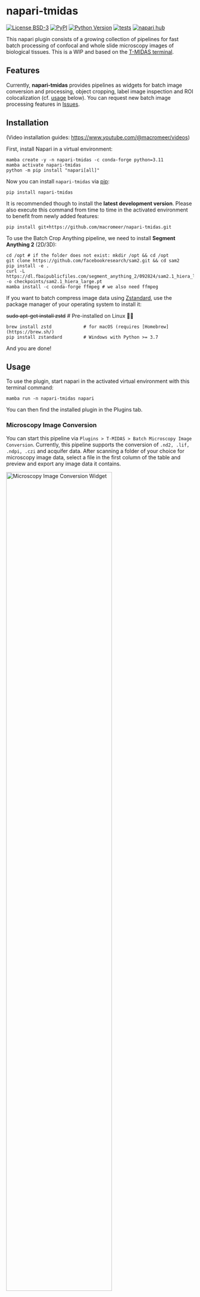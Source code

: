 # napari-tmidas

[![License BSD-3](https://img.shields.io/pypi/l/napari-tmidas.svg?color=green)](https://github.com/macromeer/napari-tmidas/raw/main/LICENSE)
[![PyPI](https://img.shields.io/pypi/v/napari-tmidas.svg?color=green)](https://pypi.org/project/napari-tmidas)
[![Python Version](https://img.shields.io/pypi/pyversions/napari-tmidas.svg?color=green)](https://python.org)
[![tests](https://github.com/macromeer/napari-tmidas/workflows/tests/badge.svg)](https://github.com/macromeer/napari-tmidas/actions)
[![napari hub](https://img.shields.io/endpoint?url=https://api.napari-hub.org/shields/napari-tmidas)](https://napari-hub.org/plugins/napari-tmidas)
<!-- [![codecov](https://codecov.io/gh/macromeer/napari-tmidas/branch/main/graph/badge.svg)](https://codecov.io/gh/macromeer/napari-tmidas) -->
This napari plugin consists of a growing collection of pipelines for fast batch processing of confocal and whole slide microscopy images of biological tissues. This is a WIP and based on the [T-MIDAS terminal](https://github.com/MercaderLabAnatomy/T-MIDAS).

## Features
Currently, **napari-tmidas** provides pipelines as widgets for batch image conversion and processing, object cropping, label image inspection and ROI colocalization (cf. [usage](#usage) below). You can request new batch image processing features in [Issues](https://github.com/MercaderLabAnatomy/napari-tmidas/issues).

## Installation

(Video installation guides: https://www.youtube.com/@macromeer/videos)

First, install Napari in a virtual environment:

    mamba create -y -n napari-tmidas -c conda-forge python=3.11
    mamba activate napari-tmidas
    python -m pip install "napari[all]"

Now you can install `napari-tmidas` via [pip]:

    pip install napari-tmidas

It is recommended though to install the **latest development version**. Please also execute this command from time to time in the activated environment to benefit from newly added features:

    pip install git+https://github.com/macromeer/napari-tmidas.git

To use the Batch Crop Anything pipeline, we need to install **Segment Anything 2** (2D/3D):

    cd /opt # if the folder does not exist: mkdir /opt && cd /opt
    git clone https://github.com/facebookresearch/sam2.git && cd sam2
    pip install -e .
    curl -L https://dl.fbaipublicfiles.com/segment_anything_2/092824/sam2.1_hiera_large.pt -o checkpoints/sam2.1_hiera_large.pt
    mamba install -c conda-forge ffmpeg # we also need ffmpeg

If you want to batch compress image data using [Zstandard](https://github.com/facebook/zstd), use the package manager of your operating system to install it:

   ~~sudo apt-get install zstd~~    # Pre-installed on Linux :man_shrugging:

    brew install zstd            # for macOS (requires [Homebrew](https://brew.sh/)
    pip install zstandard        # Windows with Python >= 3.7



And you are done! 

## Usage

To use the plugin, start napari in the activated virtual environment with this terminal command:

    mamba run -n napari-tmidas napari

You can then find the installed plugin in the Plugins tab.

### Microscopy Image Conversion

You can start this pipeline via `Plugins > T-MIDAS > Batch Microscopy Image Conversion`. Currently, this pipeline supports the conversion of `.nd2, .lif, .ndpi, .czi` and acquifer data. After scanning a folder of your choice for microscopy image data, select a file in the first column of the table and preview and export any image data it contains.


<img src="https://github.com/user-attachments/assets/e377ca71-2f30-447d-825e-d2feebf7061b" alt="Microscopy Image Conversion Widget" style="width:75%; height:auto;">


### Image Processing

1. After opening `Plugins > T-MIDAS > Batch Image Processing`, enter the path to the folder containing the images to be processed (currently supports TIF, later also ZARR). You can also filter for filename suffix.

![image](https://github.com/user-attachments/assets/41ecb689-9abe-4371-83b5-9c5eb37069f9)

2. As a result, a table appears with the found images. You can click on them to inspect them in the viewer.

![image](https://github.com/user-attachments/assets/8360942a-be8f-49ec-bc25-385ee43bd601)

3. Next, select a processing function, set parameters if applicable and `Start Batch Processing`.

![image](https://github.com/user-attachments/assets/05929660-6672-4f76-89da-4f17749ccfad)

4. You can click on the images in the table to show them in the viewer. For example first click on one of the `Original Files`, and then the corresponding `Processed File` to see an overlay.

<img src="https://github.com/user-attachments/assets/cfe84828-c1cc-4196-9a53-5dfb82d5bfce" alt="Image Processing Widget" style="width:75%; height:auto;">


Note that whenever you click on an `Original File` or `Processed File` in the table, it will replace the one that is currently shown in the viewer. So naturally, you'd first select the original image, and then the processed image to correctly see the image pair that you want to inspect.


#### Processing Function Credits

The image processing capabilities are powered by several excellent open-source tools:
- [Cellpose 4](https://github.com/MouseLand/cellpose): Advanced cell segmentation
- [Trackastra](https://github.com/weigertlab/trackastra): Cell tracking and analysis
- [CAREamics](https://github.com/CAREamics/careamics): Content-aware image restoration and enhancement

### Batch Label Inspection
If you have already segmented a folder full of images and now you want to maybe inspect and edit each label image, you can use the `Plugins > T-MIDAS > Batch Label Inspection`, which automatically saves your changes to the existing label image once you click the `Save Changes and Continue` button (bottom right).

<img src="https://github.com/user-attachments/assets/0bf8c6ae-4212-449d-8183-e91b23ba740e" alt="Batch Label Inspection Widget" style="width:75%; height:auto;">

### Crop Anything
This pipeline combines the Segment Anything Model (SAM) for automatic object detection with an interactive interface for selecting and cropping multiple objects from images. To launch the widget, open `Plugins > T-MIDAS > Batch Crop Anything`. Cropping works like this: Enter 2D view and go to the first z slice where the object to be cropped is appearing. Activate/select the points layer and click on the object. Terminal shows progress. You can then proceed to select another object (always do this in 2D mode)

<img src="https://github.com/user-attachments/assets/6d72c2a2-1064-4a27-b398-a9b86fcbc443" alt="Crop Anything Widget" style="width:75%; height:auto;">




### ROI Colocalization
This pipeline quantifies colocalization between labeled regions of interest (ROIs) across multiple image channels. It determines the extent of overlap between ROIs in a reference channel and those in one or two other channels. The output is a table of colocalization counts. Optionally, the size of reference channel ROIs, as well as the total or median size of colocalizing ROIs in the other channels, can be included. Colocalization is determined using Boolean masking. The number of colocalizing instances is determined by counting unique label IDs within the overlapping regions. Typically, the reference channel contains larger structures, while other channels contain smaller, potentially nested, structures. For example, the reference channel might contain cell bodies, with the second and third channels containing nuclei and sub-nuclear objects, respectively.

<img src="https://github.com/user-attachments/assets/2f9022a0-7b88-4588-a448-250f07a634d7" alt="ROI Colocalization Widget" style="width:75%; height:auto;">

## Contributing

Contributions are very welcome. Tests can be run with [tox], please ensure
the coverage at least stays the same before you submit a pull request.

## License

Distributed under the terms of the [BSD-3] license,
"napari-tmidas" is free and open source software

## Issues

If you encounter any problems, please [file an issue] along with a detailed description.

[napari]: https://github.com/napari/napari
[copier]: https://copier.readthedocs.io/en/stable/
[@napari]: https://github.com/napari
[MIT]: http://opensource.org/licenses/MIT
[BSD-3]: http://opensource.org/licenses/BSD-3-Clause
[GNU GPL v3.0]: http://www.gnu.org/licenses/gpl-3.0.txt
[GNU LGPL v3.0]: http://www.gnu.org/licenses/lgpl-3.0.txt
[Apache Software License 2.0]: http://www.apache.org/licenses/LICENSE-2.0
[Mozilla Public License 2.0]: https://www.mozilla.org/media/MPL/2.0/index.txt
[napari-plugin-template]: https://github.com/napari/napari-plugin-template

[file an issue]: https://github.com/macromeer/napari-tmidas/issues

----------------------------------

This [napari] plugin was generated with [copier] using the [napari-plugin-template].

<!--
Don't miss the full getting started guide to set up your new package:
https://github.com/napari/napari-plugin-template#getting-started

and review the napari docs for plugin developers:
https://napari.org/stable/plugins/index.html
-->

[napari]: https://github.com/napari/napari
[tox]: https://tox.readthedocs.io/en/latest/
[pip]: https://pypi.org/project/pip/
[PyPI]: https://pypi.org/

